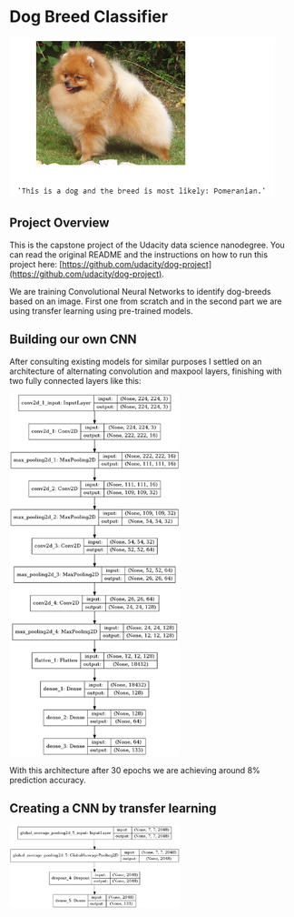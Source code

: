 # Dog Breed Classifier
![](readme_pic.png)

## Project Overview
This is the capstone project of the Udacity data science nanodegree. 
You can read the original README and the instructions on how to run this project here: [https://github.com/udacity/dog-project](https://github.com/udacity/dog-project).

We are training Convolutional Neural Networks to identify dog-breeds based on an image. First one from scratch and in the second part we are using transfer learning using pre-trained models.

## Building our own CNN
After consulting existing models for similar purposes I settled on an architecture of alternating convolution and maxpool layers, finishing with two fully connected layers like this: 

<img src="cnn_scratch.png" width="300" />

With this architecture after 30 epochs we are achieving around 8% prediction accuracy.

## Creating a CNN by transfer learning
<img src="cnn_xception.png" width="300" />
